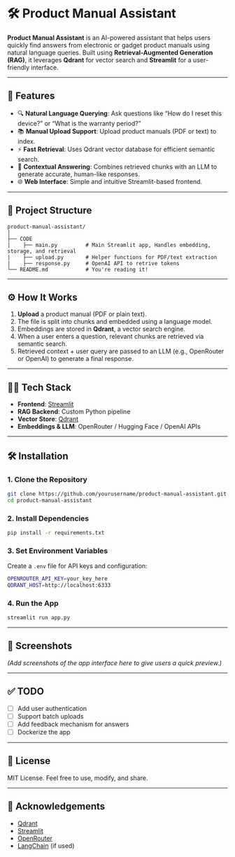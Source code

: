 # 🛠️ Product Manual Assistant

**Product Manual Assistant** is an AI-powered assistant that helps users quickly find answers from electronic or gadget product manuals using natural language queries. Built using **Retrieval-Augmented Generation (RAG)**, it leverages **Qdrant** for vector search and **Streamlit** for a user-friendly interface.

---

## 🚀 Features

- 🔍 **Natural Language Querying**: Ask questions like “How do I reset this device?” or “What is the warranty period?”
- 📚 **Manual Upload Support**: Upload product manuals (PDF or text) to index.
- ⚡ **Fast Retrieval**: Uses Qdrant vector database for efficient semantic search.
- 🧠 **Contextual Answering**: Combines retrieved chunks with an LLM to generate accurate, human-like responses.
- 🌐 **Web Interface**: Simple and intuitive Streamlit-based frontend.

---

## 📂 Project Structure

```
product-manual-assistant/
│
├── CODE 
|    ├── main.py         # Main Streamlit app, Handles embedding, storage, and retrieval
|    ├── upload.py       # Helper functions for PDF/text extraction
|    ├── response.py     # OpenAI API to retrive tokens
└── README.md            # You're reading it!
```

---

## ⚙️ How It Works

1. **Upload** a product manual (PDF or plain text).
2. The file is split into chunks and embedded using a language model.
3. Embeddings are stored in **Qdrant**, a vector search engine.
4. When a user enters a question, relevant chunks are retrieved via semantic search.
5. Retrieved context + user query are passed to an LLM (e.g., OpenRouter or OpenAI) to generate a final response.

---

## 🧑‍💻 Tech Stack

- **Frontend**: [Streamlit](https://streamlit.io/)
- **RAG Backend**: Custom Python pipeline
- **Vector Store**: [Qdrant](https://qdrant.tech/)
- **Embeddings & LLM**: OpenRouter / Hugging Face / OpenAI APIs

---

## 🛠️ Installation

### 1. Clone the Repository

```bash
git clone https://github.com/yourusername/product-manual-assistant.git
cd product-manual-assistant
```

### 2. Install Dependencies

```bash
pip install -r requirements.txt
```

### 3. Set Environment Variables

Create a `.env` file for API keys and configuration:

```bash
OPENROUTER_API_KEY=your_key_here
QDRANT_HOST=http://localhost:6333
```

### 4. Run the App

```bash
streamlit run app.py
```

---

## 📸 Screenshots

*(Add screenshots of the app interface here to give users a quick preview.)*

---

## ✅ TODO

- [ ] Add user authentication
- [ ] Support batch uploads
- [ ] Add feedback mechanism for answers
- [ ] Dockerize the app

---

## 📄 License

MIT License. Feel free to use, modify, and share.

---

## 🙌 Acknowledgements

- [Qdrant](https://qdrant.tech/)
- [Streamlit](https://streamlit.io/)
- [OpenRouter](https://openrouter.ai/)
- [LangChain](https://www.langchain.com/) (if used)
